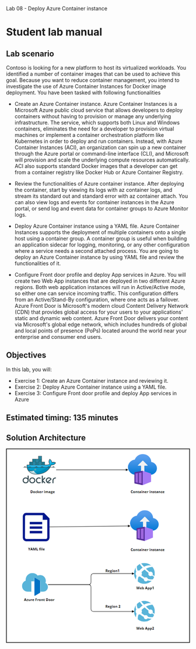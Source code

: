 Lab 08 - Deploy Azure Container instance
# Student lab manual

## Lab scenario

Contoso is looking for a new platform to host its virtualized workloads. You identified a number of container images that can be used to achieve this goal. Because you want to reduce container management, you intend to investigate the use of Azure Container Instances for Docker image deployment. You have been tasked with following functionalities

- Create an Azure Container instance. Azure Container Instances is a Microsoft Azure public cloud service that allows developers to deploy containers without having to provision or manage any underlying infrastructure. The service, which supports both Linux and Windows containers, eliminates the need for a developer to provision virtual machines or implement a container orchestration platform like Kubernetes in order to deploy and run containers. Instead, with Azure Container Instances (ACI), an organization can spin up a new container through the Azure portal or command-line interface (CLI), and Microsoft will provision and scale the underlying compute resources automatically. ACI also supports standard Docker images that a developer can get from a container registry like Docker Hub or Azure Container Registry.

- Review the functionalities of Azure container instance. After deploying the container, start by viewing its logs with az container logs, and stream its standard out and standard error with az container attach. You can also view logs and events for container instances in the Azure portal, or send log and event data for container groups to Azure Monitor logs.

- Deploy Azure Container instance using a YAML file. Azure Container Instances supports the deployment of multiple containers onto a single host using a container group. A container group is useful when building an application sidecar for logging, monitoring, or any other configuration where a service needs a second attached process. You are going to deploy an Azure Container instance by using YAML file and review the functionalities of it.

- Configure Front door profile and deploy App services in Azure. You will create two Web App instances that are deployed in two different Azure regions. Both web application instances will run in Active/Active mode, so either one can service incoming traffic. This configuration differs from an Active/Stand-By configuration, where one acts as a failover. Azure Front Door is Microsoft's modern cloud Content Delivery Network (CDN) that provides global access for your users to your applications' static and dynamic web content. Azure Front Door delivers your content via Microsoft's global edge network, which includes hundreds of global and local points of presence (PoPs) located around the world near your enterprise and consumer end users.

## Objectives

In this lab, you will:

+ Exercise 1: Create an Azure Container instance and reviewing it.
+ Exercise 2: Deploy Azure Container instance using a YAML file.
+ Exercise 3: Configure Front door profile and deploy App services in Azure


## Estimated timing: 135 minutes
## Solution Architecture

   ![](../media/archlab8.png)
